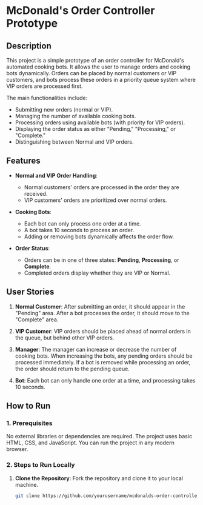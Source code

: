 # McDonald's Order Controller Prototype

## Description

This project is a simple prototype of an order controller for McDonald's automated cooking bots. It allows the user to manage orders and cooking bots dynamically. Orders can be placed by normal customers or VIP customers, and bots process these orders in a priority queue system where VIP orders are processed first.

The main functionalities include:
- Submitting new orders (normal or VIP).
- Managing the number of available cooking bots.
- Processing orders using available bots (with priority for VIP orders).
- Displaying the order status as either "Pending," "Processing," or "Complete."
- Distinguishing between Normal and VIP orders.

## Features

- **Normal and VIP Order Handling**:
  - Normal customers' orders are processed in the order they are received.
  - VIP customers' orders are prioritized over normal orders.
  
- **Cooking Bots**:
  - Each bot can only process one order at a time.
  - A bot takes 10 seconds to process an order.
  - Adding or removing bots dynamically affects the order flow.

- **Order Status**:
  - Orders can be in one of three states: **Pending**, **Processing**, or **Complete**.
  - Completed orders display whether they are VIP or Normal.

## User Stories

1. **Normal Customer**: After submitting an order, it should appear in the "Pending" area. After a bot processes the order, it should move to the "Complete" area.
   
2. **VIP Customer**: VIP orders should be placed ahead of normal orders in the queue, but behind other VIP orders.
   
3. **Manager**: The manager can increase or decrease the number of cooking bots. When increasing the bots, any pending orders should be processed immediately. If a bot is removed while processing an order, the order should return to the pending queue.

4. **Bot**: Each bot can only handle one order at a time, and processing takes 10 seconds.

## How to Run

### 1. Prerequisites

No external libraries or dependencies are required. The project uses basic HTML, CSS, and JavaScript. You can run the project in any modern browser.

### 2. Steps to Run Locally

1. **Clone the Repository**:
   Fork the repository and clone it to your local machine.
   ```bash
   git clone https://github.com/yourusername/mcdonalds-order-controller.git
